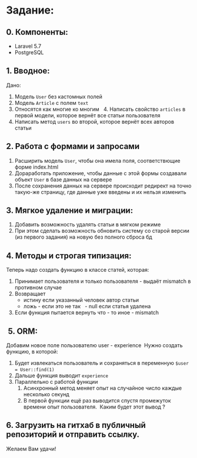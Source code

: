 # Задание: 

## 0. Компоненты:
* Laravel 5.7
* PostgreSQL

## 1. Вводное:

Дано: 
1. Модель `User` без кастомных полей  
2. Модель `Article` с полем `text`  
3. Относятся как многие ко многим 
 4. Написать свойство `articles` в первой модели, которое вернёт все статьи пользователя  
5. Написать метод `users` во второй, которое вернёт всех авторов статьи 

## 2. Работа с формами и запросами

1. Расширить модель `User`, чтобы она имела поля, соответствющие форме index.html
2. Дораработать приложение, чтобы данные с этой формы создавали объект `User` в базе данных на сервере
3. После сохранения данных на сервере происходит редирект на точно такую-же страницу, где данные уже введены и их нельзя изменить

## 3. Мягкое удаление и миграции:

1. Добавить возможность удалять статьи в мягком режиме 
2. При этом сделать возможность обновить систему со старой версии (из первого задания) на новую без полного сброса бд   

## 4. Методы и строгая типизация:

Теперь надо создать функцию в классе статей, которая:

1. Принимает пользователя и только пользователя - выдаёт mismatch в противном случае
2. Возвращает  
    - истину если указанный человек автор статьи  
    - ложь - если это не так 
     - null если статья удалена  
3. Если функция пытается вернуть что - то иное - mismatch 

##  5. ORM:
Добавим новое поле пользователю user - experience  Нужно создать функцию, в которой: 
1. Будет извлекаться пользователь и сохраняться в переменную `$user = User::find(1)`  
2. Дальше функция выводит `experience`
3. Параллельно с работой функции  
    1. Асинхронный метод меняет опыт на случайное число каждые несколько секунд  
    2. В первой функции ещё раз выводится спустя промежуток времени опыт пользователя.  Каким будет этот вывод ?  
    
## 6. Загрузить на гитхаб в публичный репозиторий и отправить ссылку.

Желаем Вам удачи!

